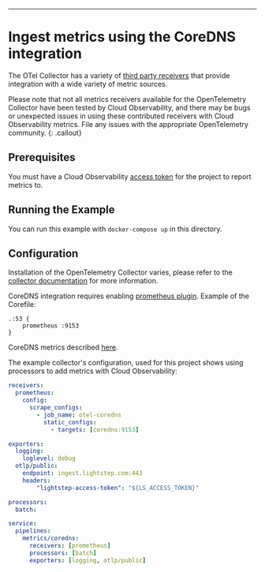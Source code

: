 ---
# Ingest metrics using the CoreDNS integration

The OTel Collector has a variety of [third party receivers](https://github.com/open-telemetry/opentelemetry-collector-contrib/tree/master/receiver) that provide integration with a wide variety of metric sources.

Please note that not all metrics receivers available for the OpenTelemetry Collector have been tested by Cloud Observability, and there may be bugs or unexpected issues in using these contributed receivers with Cloud Observability metrics. File any issues with the appropriate OpenTelemetry community.
{: .callout}

## Prerequisites

You must have a Cloud Observability [access token](/docs/create-and-manage-access-tokens) for the project to report metrics to.

## Running the Example

You can run this example with `docker-compose up` in this directory.

## Configuration

Installation of the OpenTelemetry Collector varies, please refer to the [collector documentation](https://opentelemetry.io/docs/collector/) for more information.

CoreDNS integration requires enabling [prometheus plugin](https://coredns.io/plugins/metrics/). 
Example of the Corefile:
```
.:53 {
    prometheus :9153
}
```

CoreDNS metrics described [here](https://coredns.io/plugins/metrics/#description).

The example collector's configuration, used for this project shows using processors to add metrics with Cloud Observability:

``` yaml
receivers:
  prometheus:
    config:
      scrape_configs:
        - job_name: otel-coredns
          static_configs:
            - targets: [coredns:9153]

exporters:
  logging:
    loglevel: debug
  otlp/public:
    endpoint: ingest.lightstep.com:443
    headers:
        "lightstep-access-token": "${LS_ACCESS_TOKEN}"

processors:
  batch:

service:
  pipelines:
    metrics/coredns:
      receivers: [prometheus]
      processors: [batch]
      exporters: [logging, otlp/public]
```
